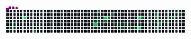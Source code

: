 <svg viewBox="-16 -32 880 192" width="880" height="192" xmlns="http://www.w3.org/2000/svg"><desc>Generated with https://github.com/Platane/snk</desc><style>:root{--cb:#1b1f230a;--cs:purple;--ce:#161b22;--c0:#161b22;--c1:#01311f;--c2:#034525;--c3:#0f6d31;--c4:#00c647}.c{shape-rendering:geometricPrecision;fill:var(--ce);stroke-width:1px;stroke:var(--cb);animation:none 37100ms linear infinite;width:12px;height:12px}@keyframes c0{2.15%{fill:var(--c1)}2.17%,100%{fill:var(--ce)}}.c.c0{fill:var(--c1);animation-name:c0}@keyframes c1{62.25%{fill:var(--c2)}62.27%,100%{fill:var(--ce)}}.c.c1{fill:var(--c2);animation-name:c1}@keyframes c2{3.76%{fill:var(--c1)}3.78%,100%{fill:var(--ce)}}.c.c2{fill:var(--c1);animation-name:c2}@keyframes c3{1.61%{fill:var(--c1)}1.63%,100%{fill:var(--ce)}}.c.c3{fill:var(--c1);animation-name:c3}@keyframes c4{1.88%{fill:var(--c1)}1.9%,100%{fill:var(--ce)}}.c.c4{fill:var(--c1);animation-name:c4}@keyframes c5{3.22%{fill:var(--c1)}3.24%,100%{fill:var(--ce)}}.c.c5{fill:var(--c1);animation-name:c5}@keyframes c6{97.56%{fill:var(--c4)}97.58%,100%{fill:var(--ce)}}.c.c6{fill:var(--c4);animation-name:c6}@keyframes c7{64.41%{fill:var(--c3)}64.43%,100%{fill:var(--ce)}}.c.c7{fill:var(--c3);animation-name:c7}@keyframes c8{8.08%{fill:var(--c1)}8.1%,100%{fill:var(--ce)}}.c.c8{fill:var(--c1);animation-name:c8}@keyframes c9{59.83%{fill:var(--c2)}59.85%,100%{fill:var(--ce)}}.c.c9{fill:var(--c2);animation-name:c9}@keyframes ca{8.62%{fill:var(--c1)}8.64%,100%{fill:var(--ce)}}.c.ca{fill:var(--c1);animation-name:ca}@keyframes cb{9.42%{fill:var(--c1)}9.44%,100%{fill:var(--ce)}}.c.cb{fill:var(--c1);animation-name:cb}@keyframes cc{37.73%{fill:var(--c2)}37.75%,100%{fill:var(--ce)}}.c.cc{fill:var(--c2);animation-name:cc}@keyframes cd{91.36%{fill:var(--c4)}91.38%,100%{fill:var(--ce)}}.c.cd{fill:var(--c4);animation-name:cd}@keyframes ce{73.31%{fill:var(--c3)}73.33%,100%{fill:var(--ce)}}.c.ce{fill:var(--c3);animation-name:ce}@keyframes cf{37.19%{fill:var(--c2)}37.21%,100%{fill:var(--ce)}}.c.cf{fill:var(--c2);animation-name:cf}@keyframes cg{36.92%{fill:var(--c2)}36.94%,100%{fill:var(--ce)}}.c.cg{fill:var(--c2);animation-name:cg}@keyframes ch{14.55%{fill:var(--c1)}14.57%,100%{fill:var(--ce)}}.c.ch{fill:var(--c1);animation-name:ch}@keyframes ci{90.02%{fill:var(--c4)}90.04%,100%{fill:var(--ce)}}.c.ci{fill:var(--c4);animation-name:ci}@keyframes cj{70.88%{fill:var(--c3)}70.9%,100%{fill:var(--ce)}}.c.cj{fill:var(--c3);animation-name:cj}@keyframes ck{15.35%{fill:var(--c1)}15.37%,100%{fill:var(--ce)}}.c.ck{fill:var(--c1);animation-name:ck}@keyframes cl{71.42%{fill:var(--c3)}71.44%,100%{fill:var(--ce)}}.c.cl{fill:var(--c3);animation-name:cl}@keyframes cm{71.96%{fill:var(--c3)}71.98%,100%{fill:var(--ce)}}.c.cm{fill:var(--c3);animation-name:cm}@keyframes cn{16.43%{fill:var(--c1)}16.45%,100%{fill:var(--ce)}}.c.cn{fill:var(--c1);animation-name:cn}@keyframes co{35.3%{fill:var(--c2)}35.32%,100%{fill:var(--ce)}}.c.co{fill:var(--c2);animation-name:co}@keyframes cp{35.03%{fill:var(--c2)}35.05%,100%{fill:var(--ce)}}.c.cp{fill:var(--c2);animation-name:cp}@keyframes cq{33.68%{fill:var(--c1)}33.7%,100%{fill:var(--ce)}}.c.cq{fill:var(--c1);animation-name:cq}@keyframes cr{34.49%{fill:var(--c2)}34.51%,100%{fill:var(--ce)}}.c.cr{fill:var(--c2);animation-name:cr}@keyframes cs{33.95%{fill:var(--c2)}33.97%,100%{fill:var(--ce)}}.c.cs{fill:var(--c2);animation-name:cs}@keyframes ct{19.13%{fill:var(--c1)}19.15%,100%{fill:var(--ce)}}.c.ct{fill:var(--c1);animation-name:ct}@keyframes cu{18.59%{fill:var(--c1)}18.61%,100%{fill:var(--ce)}}.c.cu{fill:var(--c1);animation-name:cu}@keyframes cv{41.5%{fill:var(--c2)}41.52%,100%{fill:var(--ce)}}.c.cv{fill:var(--c2);animation-name:cv}@keyframes cw{85.7%{fill:var(--c4)}85.72%,100%{fill:var(--ce)}}.c.cw{fill:var(--c4);animation-name:cw}@keyframes cx{86.51%{fill:var(--c4)}86.53%,100%{fill:var(--ce)}}.c.cx{fill:var(--c4);animation-name:cx}@keyframes cy{77.35%{fill:var(--c3)}77.37%,100%{fill:var(--ce)}}.c.cy{fill:var(--c3);animation-name:cy}@keyframes cz{22.36%{fill:var(--c1)}22.38%,100%{fill:var(--ce)}}.c.cz{fill:var(--c1);animation-name:cz}@keyframes c10{78.7%{fill:var(--c3)}78.72%,100%{fill:var(--ce)}}.c.c10{fill:var(--c3);animation-name:c10}@keyframes c11{78.43%{fill:var(--c3)}78.45%,100%{fill:var(--ce)}}.c.c11{fill:var(--c3);animation-name:c11}@keyframes c12{80.85%{fill:var(--c3)}80.87%,100%{fill:var(--ce)}}.c.c12{fill:var(--c3);animation-name:c12}@keyframes c13{44.46%{fill:var(--c2)}44.48%,100%{fill:var(--ce)}}.c.c13{fill:var(--c2);animation-name:c13}@keyframes c14{80.31%{fill:var(--c3)}80.33%,100%{fill:var(--ce)}}.c.c14{fill:var(--c3);animation-name:c14}@keyframes c15{79.77%{fill:var(--c3)}79.79%,100%{fill:var(--ce)}}.c.c15{fill:var(--c3);animation-name:c15}@keyframes c16{46.08%{fill:var(--c2)}46.1%,100%{fill:var(--ce)}}.c.c16{fill:var(--c2);animation-name:c16}@keyframes c17{45.54%{fill:var(--c2)}45.56%,100%{fill:var(--ce)}}.c.c17{fill:var(--c2);animation-name:c17}@keyframes c18{25.33%{fill:var(--c1)}25.35%,100%{fill:var(--ce)}}.c.c18{fill:var(--c1);animation-name:c18}@keyframes c19{46.35%{fill:var(--c2)}46.37%,100%{fill:var(--ce)}}.c.c19{fill:var(--c2);animation-name:c19}@keyframes c1a{83.01%{fill:var(--c3)}83.03%,100%{fill:var(--ce)}}.c.c1a{fill:var(--c3);animation-name:c1a}@keyframes c1b{27.48%{fill:var(--c1)}27.5%,100%{fill:var(--ce)}}.c.c1b{fill:var(--c1);animation-name:c1b}@keyframes c1c{47.16%{fill:var(--c2)}47.18%,100%{fill:var(--ce)}}.c.c1c{fill:var(--c2);animation-name:c1c}.u{transform-origin:0 0;transform:scale(0,1);animation:none linear 37100ms infinite}@keyframes u0{1.61%{transform:scale(0.000,1)}1.63%,1.88%{transform:scale(0.059,1)}1.9%,2.15%{transform:scale(0.118,1)}2.17%,3.22%{transform:scale(0.176,1)}3.24%,3.76%{transform:scale(0.235,1)}3.78%,8.08%{transform:scale(0.294,1)}8.1%,8.62%{transform:scale(0.353,1)}8.64%,9.42%{transform:scale(0.412,1)}9.44%,14.55%{transform:scale(0.471,1)}14.57%,15.35%{transform:scale(0.529,1)}15.37%,16.43%{transform:scale(0.588,1)}16.45%,18.59%{transform:scale(0.647,1)}18.61%,19.13%{transform:scale(0.706,1)}19.15%,22.36%{transform:scale(0.765,1)}22.38%,25.33%{transform:scale(0.824,1)}25.35%,27.48%{transform:scale(0.882,1)}27.5%,33.68%{transform:scale(0.941,1)}33.7%,100%{transform:scale(1.000,1)}}.u.u0{fill:var(--c1);animation-name:u0;transform-origin:0.0px 0}@keyframes u1{33.95%{transform:scale(0.000,1)}33.97%,34.49%{transform:scale(0.067,1)}34.51%,35.03%{transform:scale(0.133,1)}35.05%,35.3%{transform:scale(0.200,1)}35.32%,36.92%{transform:scale(0.267,1)}36.94%,37.19%{transform:scale(0.333,1)}37.21%,37.73%{transform:scale(0.400,1)}37.75%,41.5%{transform:scale(0.467,1)}41.52%,44.46%{transform:scale(0.533,1)}44.48%,45.54%{transform:scale(0.600,1)}45.56%,46.08%{transform:scale(0.667,1)}46.1%,46.35%{transform:scale(0.733,1)}46.37%,47.16%{transform:scale(0.800,1)}47.18%,59.83%{transform:scale(0.867,1)}59.85%,62.25%{transform:scale(0.933,1)}62.27%,100%{transform:scale(1.000,1)}}.u.u1{fill:var(--c2);animation-name:u1;transform-origin:294.2px 0}@keyframes u2{64.41%{transform:scale(0.000,1)}64.43%,70.88%{transform:scale(0.083,1)}70.9%,71.42%{transform:scale(0.167,1)}71.44%,71.96%{transform:scale(0.250,1)}71.98%,73.31%{transform:scale(0.333,1)}73.33%,77.35%{transform:scale(0.417,1)}77.37%,78.43%{transform:scale(0.500,1)}78.45%,78.7%{transform:scale(0.583,1)}78.72%,79.77%{transform:scale(0.667,1)}79.79%,80.31%{transform:scale(0.750,1)}80.33%,80.85%{transform:scale(0.833,1)}80.87%,83.01%{transform:scale(0.917,1)}83.03%,100%{transform:scale(1.000,1)}}.u.u2{fill:var(--c3);animation-name:u2;transform-origin:553.8px 0}@keyframes u3{85.7%{transform:scale(0.000,1)}85.72%,86.51%{transform:scale(0.200,1)}86.53%,90.02%{transform:scale(0.400,1)}90.04%,91.36%{transform:scale(0.600,1)}91.38%,97.56%{transform:scale(0.800,1)}97.58%,100%{transform:scale(1.000,1)}}.u.u3{fill:var(--c4);animation-name:u3;transform-origin:761.5px 0}.s{shape-rendering:geometricPrecision;fill:var(--cs);animation:none linear 37100ms infinite}@keyframes s0{0%,99.73%{transform:translate(0px,-16px)}0.27%{transform:translate(0px,0px)}0.81%{transform:translate(32px,0px)}1.89%{transform:translate(32px,64px)}2.16%,61.99%{transform:translate(16px,64px)}2.43%{transform:translate(16px,48px)}2.7%{transform:translate(32px,48px)}3.5%{transform:translate(32px,96px)}4.04%{transform:translate(0px,96px)}4.58%{transform:translate(0px,64px)}6.74%{transform:translate(128px,64px)}7.01%{transform:translate(128px,48px)}7.28%{transform:translate(144px,48px)}8.09%{transform:translate(144px,0px)}12.67%{transform:translate(416px,0px)}12.94%{transform:translate(416px,16px)}13.48%,53.91%{transform:translate(448px,16px)}14.29%,36.39%,38.54%{transform:translate(448px,64px)}14.56%{transform:translate(432px,64px)}14.82%{transform:translate(432px,80px)}15.9%{transform:translate(496px,80px)}16.44%{transform:translate(496px,48px)}18.06%{transform:translate(592px,48px)}18.6%,41.78%{transform:translate(592px,80px)}19.14%,34.23%{transform:translate(560px,80px)}19.41%{transform:translate(560px,96px)}21.56%,23.72%{transform:translate(688px,96px)}22.37%,31%{transform:translate(688px,48px)}22.64%,44.2%{transform:translate(704px,48px)}22.91%,43.94%,80.59%{transform:translate(704px,64px)}23.18%{transform:translate(688px,64px)}25.07%{transform:translate(768px,96px)}25.34%{transform:translate(768px,80px)}25.88%{transform:translate(800px,80px)}27.22%,47.71%{transform:translate(800px,0px)}27.49%,46.9%{transform:translate(816px,0px)}27.76%{transform:translate(816px,-16px)}28.84%{transform:translate(752px,-16px)}29.11%{transform:translate(752px,0px)}30.19%{transform:translate(688px,0px)}33.42%{transform:translate(544px,48px)}33.69%,34.77%{transform:translate(544px,64px)}33.96%{transform:translate(560px,64px)}34.5%{transform:translate(544px,80px)}36.66%,38.27%{transform:translate(448px,48px)}36.93%{transform:translate(432px,48px)}37.2%{transform:translate(432px,32px)}37.47%,90.84%{transform:translate(416px,32px)}37.74%{transform:translate(416px,48px)}41.24%{transform:translate(608px,64px)}41.51%,86.79%{transform:translate(608px,80px)}42.05%{transform:translate(592px,64px)}44.47%,80.05%{transform:translate(720px,48px)}44.74%{transform:translate(720px,32px)}45.55%{transform:translate(768px,32px)}46.09%{transform:translate(768px,0px)}47.17%{transform:translate(816px,16px)}47.44%{transform:translate(800px,16px)}53.64%{transform:translate(448px,0px)}59.03%{transform:translate(144px,16px)}59.84%{transform:translate(144px,64px)}62.26%{transform:translate(16px,80px)}64.15%{transform:translate(128px,80px)}64.42%{transform:translate(128px,96px)}70.08%{transform:translate(464px,96px)}70.89%{transform:translate(464px,48px)}71.16%{transform:translate(480px,48px)}71.43%{transform:translate(480px,32px)}71.7%{transform:translate(496px,32px)}72.24%{transform:translate(496px,0px)}73.32%{transform:translate(432px,0px)}73.58%{transform:translate(432px,16px)}77.09%{transform:translate(640px,16px)}77.36%{transform:translate(640px,32px)}78.44%{transform:translate(704px,32px)}78.71%{transform:translate(704px,16px)}79.25%{transform:translate(736px,16px)}79.78%{transform:translate(736px,48px)}80.32%{transform:translate(720px,64px)}80.86%{transform:translate(704px,80px)}82.21%{transform:translate(784px,80px)}83.02%{transform:translate(784px,32px)}85.71%{transform:translate(624px,32px)}86.52%{transform:translate(624px,80px)}87.6%{transform:translate(608px,32px)}91.37%{transform:translate(416px,64px)}91.64%{transform:translate(400px,64px)}92.18%{transform:translate(400px,32px)}97.57%{transform:translate(80px,32px)}98.11%{transform:translate(80px,0px)}98.38%{transform:translate(64px,0px)}98.65%{transform:translate(64px,-16px)}}.s.s0{transform:translate(0px,-16px);animation-name:s0}@keyframes s1{0%,99.73%{transform:translate(16px,-16px)}0.27%{transform:translate(0px,-16px)}0.54%{transform:translate(0px,0px)}1.08%{transform:translate(32px,0px)}2.16%{transform:translate(32px,64px)}2.43%,62.26%{transform:translate(16px,64px)}2.7%{transform:translate(16px,48px)}2.96%{transform:translate(32px,48px)}3.77%{transform:translate(32px,96px)}4.31%{transform:translate(0px,96px)}4.85%{transform:translate(0px,64px)}7.01%{transform:translate(128px,64px)}7.28%{transform:translate(128px,48px)}7.55%{transform:translate(144px,48px)}8.36%{transform:translate(144px,0px)}12.94%{transform:translate(416px,0px)}13.21%{transform:translate(416px,16px)}13.75%,54.18%{transform:translate(448px,16px)}14.56%,36.66%,38.81%{transform:translate(448px,64px)}14.82%{transform:translate(432px,64px)}15.09%{transform:translate(432px,80px)}16.17%{transform:translate(496px,80px)}16.71%{transform:translate(496px,48px)}18.33%{transform:translate(592px,48px)}18.87%,42.05%{transform:translate(592px,80px)}19.41%,34.5%{transform:translate(560px,80px)}19.68%{transform:translate(560px,96px)}21.83%,23.99%{transform:translate(688px,96px)}22.64%,31.27%{transform:translate(688px,48px)}22.91%,44.47%{transform:translate(704px,48px)}23.18%,44.2%,80.86%{transform:translate(704px,64px)}23.45%{transform:translate(688px,64px)}25.34%{transform:translate(768px,96px)}25.61%{transform:translate(768px,80px)}26.15%{transform:translate(800px,80px)}27.49%,47.98%{transform:translate(800px,0px)}27.76%,47.17%{transform:translate(816px,0px)}28.03%{transform:translate(816px,-16px)}29.11%{transform:translate(752px,-16px)}29.38%{transform:translate(752px,0px)}30.46%{transform:translate(688px,0px)}33.69%{transform:translate(544px,48px)}33.96%,35.04%{transform:translate(544px,64px)}34.23%{transform:translate(560px,64px)}34.77%{transform:translate(544px,80px)}36.93%,38.54%{transform:translate(448px,48px)}37.2%{transform:translate(432px,48px)}37.47%{transform:translate(432px,32px)}37.74%,91.11%{transform:translate(416px,32px)}38.01%{transform:translate(416px,48px)}41.51%{transform:translate(608px,64px)}41.78%,87.06%{transform:translate(608px,80px)}42.32%{transform:translate(592px,64px)}44.74%,80.32%{transform:translate(720px,48px)}45.01%{transform:translate(720px,32px)}45.82%{transform:translate(768px,32px)}46.36%{transform:translate(768px,0px)}47.44%{transform:translate(816px,16px)}47.71%{transform:translate(800px,16px)}53.91%{transform:translate(448px,0px)}59.3%{transform:translate(144px,16px)}60.11%{transform:translate(144px,64px)}62.53%{transform:translate(16px,80px)}64.42%{transform:translate(128px,80px)}64.69%{transform:translate(128px,96px)}70.35%{transform:translate(464px,96px)}71.16%{transform:translate(464px,48px)}71.43%{transform:translate(480px,48px)}71.7%{transform:translate(480px,32px)}71.97%{transform:translate(496px,32px)}72.51%{transform:translate(496px,0px)}73.58%{transform:translate(432px,0px)}73.85%{transform:translate(432px,16px)}77.36%{transform:translate(640px,16px)}77.63%{transform:translate(640px,32px)}78.71%{transform:translate(704px,32px)}78.98%{transform:translate(704px,16px)}79.51%{transform:translate(736px,16px)}80.05%{transform:translate(736px,48px)}80.59%{transform:translate(720px,64px)}81.13%{transform:translate(704px,80px)}82.48%{transform:translate(784px,80px)}83.29%{transform:translate(784px,32px)}85.98%{transform:translate(624px,32px)}86.79%{transform:translate(624px,80px)}87.87%{transform:translate(608px,32px)}91.64%{transform:translate(416px,64px)}91.91%{transform:translate(400px,64px)}92.45%{transform:translate(400px,32px)}97.84%{transform:translate(80px,32px)}98.38%{transform:translate(80px,0px)}98.65%{transform:translate(64px,0px)}98.92%{transform:translate(64px,-16px)}}.s.s1{transform:translate(16px,-16px);animation-name:s1}@keyframes s2{0%,99.73%{transform:translate(32px,-16px)}0.54%{transform:translate(0px,-16px)}0.81%{transform:translate(0px,0px)}1.35%{transform:translate(32px,0px)}2.43%{transform:translate(32px,64px)}2.7%,62.53%{transform:translate(16px,64px)}2.96%{transform:translate(16px,48px)}3.23%{transform:translate(32px,48px)}4.04%{transform:translate(32px,96px)}4.58%{transform:translate(0px,96px)}5.12%{transform:translate(0px,64px)}7.28%{transform:translate(128px,64px)}7.55%{transform:translate(128px,48px)}7.82%{transform:translate(144px,48px)}8.63%{transform:translate(144px,0px)}13.21%{transform:translate(416px,0px)}13.48%{transform:translate(416px,16px)}14.02%,54.45%{transform:translate(448px,16px)}14.82%,36.93%,39.08%{transform:translate(448px,64px)}15.09%{transform:translate(432px,64px)}15.36%{transform:translate(432px,80px)}16.44%{transform:translate(496px,80px)}16.98%{transform:translate(496px,48px)}18.6%{transform:translate(592px,48px)}19.14%,42.32%{transform:translate(592px,80px)}19.68%,34.77%{transform:translate(560px,80px)}19.95%{transform:translate(560px,96px)}22.1%,24.26%{transform:translate(688px,96px)}22.91%,31.54%{transform:translate(688px,48px)}23.18%,44.74%{transform:translate(704px,48px)}23.45%,44.47%,81.13%{transform:translate(704px,64px)}23.72%{transform:translate(688px,64px)}25.61%{transform:translate(768px,96px)}25.88%{transform:translate(768px,80px)}26.42%{transform:translate(800px,80px)}27.76%,48.25%{transform:translate(800px,0px)}28.03%,47.44%{transform:translate(816px,0px)}28.3%{transform:translate(816px,-16px)}29.38%{transform:translate(752px,-16px)}29.65%{transform:translate(752px,0px)}30.73%{transform:translate(688px,0px)}33.96%{transform:translate(544px,48px)}34.23%,35.31%{transform:translate(544px,64px)}34.5%{transform:translate(560px,64px)}35.04%{transform:translate(544px,80px)}37.2%,38.81%{transform:translate(448px,48px)}37.47%{transform:translate(432px,48px)}37.74%{transform:translate(432px,32px)}38.01%,91.37%{transform:translate(416px,32px)}38.27%{transform:translate(416px,48px)}41.78%{transform:translate(608px,64px)}42.05%,87.33%{transform:translate(608px,80px)}42.59%{transform:translate(592px,64px)}45.01%,80.59%{transform:translate(720px,48px)}45.28%{transform:translate(720px,32px)}46.09%{transform:translate(768px,32px)}46.63%{transform:translate(768px,0px)}47.71%{transform:translate(816px,16px)}47.98%{transform:translate(800px,16px)}54.18%{transform:translate(448px,0px)}59.57%{transform:translate(144px,16px)}60.38%{transform:translate(144px,64px)}62.8%{transform:translate(16px,80px)}64.69%{transform:translate(128px,80px)}64.96%{transform:translate(128px,96px)}70.62%{transform:translate(464px,96px)}71.43%{transform:translate(464px,48px)}71.7%{transform:translate(480px,48px)}71.97%{transform:translate(480px,32px)}72.24%{transform:translate(496px,32px)}72.78%{transform:translate(496px,0px)}73.85%{transform:translate(432px,0px)}74.12%{transform:translate(432px,16px)}77.63%{transform:translate(640px,16px)}77.9%{transform:translate(640px,32px)}78.98%{transform:translate(704px,32px)}79.25%{transform:translate(704px,16px)}79.78%{transform:translate(736px,16px)}80.32%{transform:translate(736px,48px)}80.86%{transform:translate(720px,64px)}81.4%{transform:translate(704px,80px)}82.75%{transform:translate(784px,80px)}83.56%{transform:translate(784px,32px)}86.25%{transform:translate(624px,32px)}87.06%{transform:translate(624px,80px)}88.14%{transform:translate(608px,32px)}91.91%{transform:translate(416px,64px)}92.18%{transform:translate(400px,64px)}92.72%{transform:translate(400px,32px)}98.11%{transform:translate(80px,32px)}98.65%{transform:translate(80px,0px)}98.92%{transform:translate(64px,0px)}99.19%{transform:translate(64px,-16px)}}.s.s2{transform:translate(32px,-16px);animation-name:s2}@keyframes s3{0%,99.73%{transform:translate(48px,-16px)}0.81%{transform:translate(0px,-16px)}1.08%{transform:translate(0px,0px)}1.62%{transform:translate(32px,0px)}2.7%{transform:translate(32px,64px)}2.96%,62.8%{transform:translate(16px,64px)}3.23%{transform:translate(16px,48px)}3.5%{transform:translate(32px,48px)}4.31%{transform:translate(32px,96px)}4.85%{transform:translate(0px,96px)}5.39%{transform:translate(0px,64px)}7.55%{transform:translate(128px,64px)}7.82%{transform:translate(128px,48px)}8.09%{transform:translate(144px,48px)}8.89%{transform:translate(144px,0px)}13.48%{transform:translate(416px,0px)}13.75%{transform:translate(416px,16px)}14.29%,54.72%{transform:translate(448px,16px)}15.09%,37.2%,39.35%{transform:translate(448px,64px)}15.36%{transform:translate(432px,64px)}15.63%{transform:translate(432px,80px)}16.71%{transform:translate(496px,80px)}17.25%{transform:translate(496px,48px)}18.87%{transform:translate(592px,48px)}19.41%,42.59%{transform:translate(592px,80px)}19.95%,35.04%{transform:translate(560px,80px)}20.22%{transform:translate(560px,96px)}22.37%,24.53%{transform:translate(688px,96px)}23.18%,31.81%{transform:translate(688px,48px)}23.45%,45.01%{transform:translate(704px,48px)}23.72%,44.74%,81.4%{transform:translate(704px,64px)}23.99%{transform:translate(688px,64px)}25.88%{transform:translate(768px,96px)}26.15%{transform:translate(768px,80px)}26.68%{transform:translate(800px,80px)}28.03%,48.52%{transform:translate(800px,0px)}28.3%,47.71%{transform:translate(816px,0px)}28.57%{transform:translate(816px,-16px)}29.65%{transform:translate(752px,-16px)}29.92%{transform:translate(752px,0px)}31%{transform:translate(688px,0px)}34.23%{transform:translate(544px,48px)}34.5%,35.58%{transform:translate(544px,64px)}34.77%{transform:translate(560px,64px)}35.31%{transform:translate(544px,80px)}37.47%,39.08%{transform:translate(448px,48px)}37.74%{transform:translate(432px,48px)}38.01%{transform:translate(432px,32px)}38.27%,91.64%{transform:translate(416px,32px)}38.54%{transform:translate(416px,48px)}42.05%{transform:translate(608px,64px)}42.32%,87.6%{transform:translate(608px,80px)}42.86%{transform:translate(592px,64px)}45.28%,80.86%{transform:translate(720px,48px)}45.55%{transform:translate(720px,32px)}46.36%{transform:translate(768px,32px)}46.9%{transform:translate(768px,0px)}47.98%{transform:translate(816px,16px)}48.25%{transform:translate(800px,16px)}54.45%{transform:translate(448px,0px)}59.84%{transform:translate(144px,16px)}60.65%{transform:translate(144px,64px)}63.07%{transform:translate(16px,80px)}64.96%{transform:translate(128px,80px)}65.23%{transform:translate(128px,96px)}70.89%{transform:translate(464px,96px)}71.7%{transform:translate(464px,48px)}71.97%{transform:translate(480px,48px)}72.24%{transform:translate(480px,32px)}72.51%{transform:translate(496px,32px)}73.05%{transform:translate(496px,0px)}74.12%{transform:translate(432px,0px)}74.39%{transform:translate(432px,16px)}77.9%{transform:translate(640px,16px)}78.17%{transform:translate(640px,32px)}79.25%{transform:translate(704px,32px)}79.51%{transform:translate(704px,16px)}80.05%{transform:translate(736px,16px)}80.59%{transform:translate(736px,48px)}81.13%{transform:translate(720px,64px)}81.67%{transform:translate(704px,80px)}83.02%{transform:translate(784px,80px)}83.83%{transform:translate(784px,32px)}86.52%{transform:translate(624px,32px)}87.33%{transform:translate(624px,80px)}88.41%{transform:translate(608px,32px)}92.18%{transform:translate(416px,64px)}92.45%{transform:translate(400px,64px)}92.99%{transform:translate(400px,32px)}98.38%{transform:translate(80px,32px)}98.92%{transform:translate(80px,0px)}99.19%{transform:translate(64px,0px)}99.46%{transform:translate(64px,-16px)}}.s.s3{transform:translate(48px,-16px);animation-name:s3}</style><rect class="c" x="2" y="2" rx="2" ry="2"/><rect class="c" x="2" y="18" rx="2" ry="2"/><rect class="c" x="2" y="34" rx="2" ry="2"/><rect class="c" x="2" y="50" rx="2" ry="2"/><rect class="c" x="2" y="66" rx="2" ry="2"/><rect class="c" x="2" y="82" rx="2" ry="2"/><rect class="c" x="2" y="98" rx="2" ry="2"/><rect class="c" x="18" y="2" rx="2" ry="2"/><rect class="c" x="18" y="18" rx="2" ry="2"/><rect class="c" x="18" y="34" rx="2" ry="2"/><rect class="c" x="18" y="50" rx="2" ry="2"/><rect class="c c0" x="18" y="66" rx="2" ry="2"/><rect class="c c1" x="18" y="82" rx="2" ry="2"/><rect class="c c2" x="18" y="98" rx="2" ry="2"/><rect class="c" x="34" y="2" rx="2" ry="2"/><rect class="c" x="34" y="18" rx="2" ry="2"/><rect class="c" x="34" y="34" rx="2" ry="2"/><rect class="c c3" x="34" y="50" rx="2" ry="2"/><rect class="c c4" x="34" y="66" rx="2" ry="2"/><rect class="c c5" x="34" y="82" rx="2" ry="2"/><rect class="c" x="34" y="98" rx="2" ry="2"/><rect class="c" x="50" y="2" rx="2" ry="2"/><rect class="c" x="50" y="18" rx="2" ry="2"/><rect class="c" x="50" y="34" rx="2" ry="2"/><rect class="c" x="50" y="50" rx="2" ry="2"/><rect class="c" x="50" y="66" rx="2" ry="2"/><rect class="c" x="50" y="82" rx="2" ry="2"/><rect class="c" x="50" y="98" rx="2" ry="2"/><rect class="c" x="66" y="2" rx="2" ry="2"/><rect class="c" x="66" y="18" rx="2" ry="2"/><rect class="c" x="66" y="34" rx="2" ry="2"/><rect class="c" x="66" y="50" rx="2" ry="2"/><rect class="c" x="66" y="66" rx="2" ry="2"/><rect class="c" x="66" y="82" rx="2" ry="2"/><rect class="c" x="66" y="98" rx="2" ry="2"/><rect class="c" x="82" y="2" rx="2" ry="2"/><rect class="c" x="82" y="18" rx="2" ry="2"/><rect class="c c6" x="82" y="34" rx="2" ry="2"/><rect class="c" x="82" y="50" rx="2" ry="2"/><rect class="c" x="82" y="66" rx="2" ry="2"/><rect class="c" x="82" y="82" rx="2" ry="2"/><rect class="c" x="82" y="98" rx="2" ry="2"/><rect class="c" x="98" y="2" rx="2" ry="2"/><rect class="c" x="98" y="18" rx="2" ry="2"/><rect class="c" x="98" y="34" rx="2" ry="2"/><rect class="c" x="98" y="50" rx="2" ry="2"/><rect class="c" x="98" y="66" rx="2" ry="2"/><rect class="c" x="98" y="82" rx="2" ry="2"/><rect class="c" x="98" y="98" rx="2" ry="2"/><rect class="c" x="114" y="2" rx="2" ry="2"/><rect class="c" x="114" y="18" rx="2" ry="2"/><rect class="c" x="114" y="34" rx="2" ry="2"/><rect class="c" x="114" y="50" rx="2" ry="2"/><rect class="c" x="114" y="66" rx="2" ry="2"/><rect class="c" x="114" y="82" rx="2" ry="2"/><rect class="c" x="114" y="98" rx="2" ry="2"/><rect class="c" x="130" y="2" rx="2" ry="2"/><rect class="c" x="130" y="18" rx="2" ry="2"/><rect class="c" x="130" y="34" rx="2" ry="2"/><rect class="c" x="130" y="50" rx="2" ry="2"/><rect class="c" x="130" y="66" rx="2" ry="2"/><rect class="c" x="130" y="82" rx="2" ry="2"/><rect class="c c7" x="130" y="98" rx="2" ry="2"/><rect class="c c8" x="146" y="2" rx="2" ry="2"/><rect class="c" x="146" y="18" rx="2" ry="2"/><rect class="c" x="146" y="34" rx="2" ry="2"/><rect class="c" x="146" y="50" rx="2" ry="2"/><rect class="c c9" x="146" y="66" rx="2" ry="2"/><rect class="c" x="146" y="82" rx="2" ry="2"/><rect class="c" x="146" y="98" rx="2" ry="2"/><rect class="c" x="162" y="2" rx="2" ry="2"/><rect class="c" x="162" y="18" rx="2" ry="2"/><rect class="c" x="162" y="34" rx="2" ry="2"/><rect class="c" x="162" y="50" rx="2" ry="2"/><rect class="c" x="162" y="66" rx="2" ry="2"/><rect class="c" x="162" y="82" rx="2" ry="2"/><rect class="c" x="162" y="98" rx="2" ry="2"/><rect class="c ca" x="178" y="2" rx="2" ry="2"/><rect class="c" x="178" y="18" rx="2" ry="2"/><rect class="c" x="178" y="34" rx="2" ry="2"/><rect class="c" x="178" y="50" rx="2" ry="2"/><rect class="c" x="178" y="66" rx="2" ry="2"/><rect class="c" x="178" y="82" rx="2" ry="2"/><rect class="c" x="178" y="98" rx="2" ry="2"/><rect class="c" x="194" y="2" rx="2" ry="2"/><rect class="c" x="194" y="18" rx="2" ry="2"/><rect class="c" x="194" y="34" rx="2" ry="2"/><rect class="c" x="194" y="50" rx="2" ry="2"/><rect class="c" x="194" y="66" rx="2" ry="2"/><rect class="c" x="194" y="82" rx="2" ry="2"/><rect class="c" x="194" y="98" rx="2" ry="2"/><rect class="c" x="210" y="2" rx="2" ry="2"/><rect class="c" x="210" y="18" rx="2" ry="2"/><rect class="c" x="210" y="34" rx="2" ry="2"/><rect class="c" x="210" y="50" rx="2" ry="2"/><rect class="c" x="210" y="66" rx="2" ry="2"/><rect class="c" x="210" y="82" rx="2" ry="2"/><rect class="c" x="210" y="98" rx="2" ry="2"/><rect class="c cb" x="226" y="2" rx="2" ry="2"/><rect class="c" x="226" y="18" rx="2" ry="2"/><rect class="c" x="226" y="34" rx="2" ry="2"/><rect class="c" x="226" y="50" rx="2" ry="2"/><rect class="c" x="226" y="66" rx="2" ry="2"/><rect class="c" x="226" y="82" rx="2" ry="2"/><rect class="c" x="226" y="98" rx="2" ry="2"/><rect class="c" x="242" y="2" rx="2" ry="2"/><rect class="c" x="242" y="18" rx="2" ry="2"/><rect class="c" x="242" y="34" rx="2" ry="2"/><rect class="c" x="242" y="50" rx="2" ry="2"/><rect class="c" x="242" y="66" rx="2" ry="2"/><rect class="c" x="242" y="82" rx="2" ry="2"/><rect class="c" x="242" y="98" rx="2" ry="2"/><rect class="c" x="258" y="2" rx="2" ry="2"/><rect class="c" x="258" y="18" rx="2" ry="2"/><rect class="c" x="258" y="34" rx="2" ry="2"/><rect class="c" x="258" y="50" rx="2" ry="2"/><rect class="c" x="258" y="66" rx="2" ry="2"/><rect class="c" x="258" y="82" rx="2" ry="2"/><rect class="c" x="258" y="98" rx="2" ry="2"/><rect class="c" x="274" y="2" rx="2" ry="2"/><rect class="c" x="274" y="18" rx="2" ry="2"/><rect class="c" x="274" y="34" rx="2" ry="2"/><rect class="c" x="274" y="50" rx="2" ry="2"/><rect class="c" x="274" y="66" rx="2" ry="2"/><rect class="c" x="274" y="82" rx="2" ry="2"/><rect class="c" x="274" y="98" rx="2" ry="2"/><rect class="c" x="290" y="2" rx="2" ry="2"/><rect class="c" x="290" y="18" rx="2" ry="2"/><rect class="c" x="290" y="34" rx="2" ry="2"/><rect class="c" x="290" y="50" rx="2" ry="2"/><rect class="c" x="290" y="66" rx="2" ry="2"/><rect class="c" x="290" y="82" rx="2" ry="2"/><rect class="c" x="290" y="98" rx="2" ry="2"/><rect class="c" x="306" y="2" rx="2" ry="2"/><rect class="c" x="306" y="18" rx="2" ry="2"/><rect class="c" x="306" y="34" rx="2" ry="2"/><rect class="c" x="306" y="50" rx="2" ry="2"/><rect class="c" x="306" y="66" rx="2" ry="2"/><rect class="c" x="306" y="82" rx="2" ry="2"/><rect class="c" x="306" y="98" rx="2" ry="2"/><rect class="c" x="322" y="2" rx="2" ry="2"/><rect class="c" x="322" y="18" rx="2" ry="2"/><rect class="c" x="322" y="34" rx="2" ry="2"/><rect class="c" x="322" y="50" rx="2" ry="2"/><rect class="c" x="322" y="66" rx="2" ry="2"/><rect class="c" x="322" y="82" rx="2" ry="2"/><rect class="c" x="322" y="98" rx="2" ry="2"/><rect class="c" x="338" y="2" rx="2" ry="2"/><rect class="c" x="338" y="18" rx="2" ry="2"/><rect class="c" x="338" y="34" rx="2" ry="2"/><rect class="c" x="338" y="50" rx="2" ry="2"/><rect class="c" x="338" y="66" rx="2" ry="2"/><rect class="c" x="338" y="82" rx="2" ry="2"/><rect class="c" x="338" y="98" rx="2" ry="2"/><rect class="c" x="354" y="2" rx="2" ry="2"/><rect class="c" x="354" y="18" rx="2" ry="2"/><rect class="c" x="354" y="34" rx="2" ry="2"/><rect class="c" x="354" y="50" rx="2" ry="2"/><rect class="c" x="354" y="66" rx="2" ry="2"/><rect class="c" x="354" y="82" rx="2" ry="2"/><rect class="c" x="354" y="98" rx="2" ry="2"/><rect class="c" x="370" y="2" rx="2" ry="2"/><rect class="c" x="370" y="18" rx="2" ry="2"/><rect class="c" x="370" y="34" rx="2" ry="2"/><rect class="c" x="370" y="50" rx="2" ry="2"/><rect class="c" x="370" y="66" rx="2" ry="2"/><rect class="c" x="370" y="82" rx="2" ry="2"/><rect class="c" x="370" y="98" rx="2" ry="2"/><rect class="c" x="386" y="2" rx="2" ry="2"/><rect class="c" x="386" y="18" rx="2" ry="2"/><rect class="c" x="386" y="34" rx="2" ry="2"/><rect class="c" x="386" y="50" rx="2" ry="2"/><rect class="c" x="386" y="66" rx="2" ry="2"/><rect class="c" x="386" y="82" rx="2" ry="2"/><rect class="c" x="386" y="98" rx="2" ry="2"/><rect class="c" x="402" y="2" rx="2" ry="2"/><rect class="c" x="402" y="18" rx="2" ry="2"/><rect class="c" x="402" y="34" rx="2" ry="2"/><rect class="c" x="402" y="50" rx="2" ry="2"/><rect class="c" x="402" y="66" rx="2" ry="2"/><rect class="c" x="402" y="82" rx="2" ry="2"/><rect class="c" x="402" y="98" rx="2" ry="2"/><rect class="c" x="418" y="2" rx="2" ry="2"/><rect class="c" x="418" y="18" rx="2" ry="2"/><rect class="c" x="418" y="34" rx="2" ry="2"/><rect class="c cc" x="418" y="50" rx="2" ry="2"/><rect class="c cd" x="418" y="66" rx="2" ry="2"/><rect class="c" x="418" y="82" rx="2" ry="2"/><rect class="c" x="418" y="98" rx="2" ry="2"/><rect class="c ce" x="434" y="2" rx="2" ry="2"/><rect class="c" x="434" y="18" rx="2" ry="2"/><rect class="c cf" x="434" y="34" rx="2" ry="2"/><rect class="c cg" x="434" y="50" rx="2" ry="2"/><rect class="c ch" x="434" y="66" rx="2" ry="2"/><rect class="c" x="434" y="82" rx="2" ry="2"/><rect class="c" x="434" y="98" rx="2" ry="2"/><rect class="c" x="450" y="2" rx="2" ry="2"/><rect class="c" x="450" y="18" rx="2" ry="2"/><rect class="c" x="450" y="34" rx="2" ry="2"/><rect class="c" x="450" y="50" rx="2" ry="2"/><rect class="c" x="450" y="66" rx="2" ry="2"/><rect class="c" x="450" y="82" rx="2" ry="2"/><rect class="c" x="450" y="98" rx="2" ry="2"/><rect class="c" x="466" y="2" rx="2" ry="2"/><rect class="c" x="466" y="18" rx="2" ry="2"/><rect class="c ci" x="466" y="34" rx="2" ry="2"/><rect class="c cj" x="466" y="50" rx="2" ry="2"/><rect class="c" x="466" y="66" rx="2" ry="2"/><rect class="c ck" x="466" y="82" rx="2" ry="2"/><rect class="c" x="466" y="98" rx="2" ry="2"/><rect class="c" x="482" y="2" rx="2" ry="2"/><rect class="c" x="482" y="18" rx="2" ry="2"/><rect class="c cl" x="482" y="34" rx="2" ry="2"/><rect class="c" x="482" y="50" rx="2" ry="2"/><rect class="c" x="482" y="66" rx="2" ry="2"/><rect class="c" x="482" y="82" rx="2" ry="2"/><rect class="c" x="482" y="98" rx="2" ry="2"/><rect class="c" x="498" y="2" rx="2" ry="2"/><rect class="c cm" x="498" y="18" rx="2" ry="2"/><rect class="c" x="498" y="34" rx="2" ry="2"/><rect class="c cn" x="498" y="50" rx="2" ry="2"/><rect class="c" x="498" y="66" rx="2" ry="2"/><rect class="c" x="498" y="82" rx="2" ry="2"/><rect class="c" x="498" y="98" rx="2" ry="2"/><rect class="c" x="514" y="2" rx="2" ry="2"/><rect class="c" x="514" y="18" rx="2" ry="2"/><rect class="c" x="514" y="34" rx="2" ry="2"/><rect class="c" x="514" y="50" rx="2" ry="2"/><rect class="c co" x="514" y="66" rx="2" ry="2"/><rect class="c" x="514" y="82" rx="2" ry="2"/><rect class="c" x="514" y="98" rx="2" ry="2"/><rect class="c" x="530" y="2" rx="2" ry="2"/><rect class="c" x="530" y="18" rx="2" ry="2"/><rect class="c" x="530" y="34" rx="2" ry="2"/><rect class="c" x="530" y="50" rx="2" ry="2"/><rect class="c cp" x="530" y="66" rx="2" ry="2"/><rect class="c" x="530" y="82" rx="2" ry="2"/><rect class="c" x="530" y="98" rx="2" ry="2"/><rect class="c" x="546" y="2" rx="2" ry="2"/><rect class="c" x="546" y="18" rx="2" ry="2"/><rect class="c" x="546" y="34" rx="2" ry="2"/><rect class="c" x="546" y="50" rx="2" ry="2"/><rect class="c cq" x="546" y="66" rx="2" ry="2"/><rect class="c cr" x="546" y="82" rx="2" ry="2"/><rect class="c" x="546" y="98" rx="2" ry="2"/><rect class="c" x="562" y="2" rx="2" ry="2"/><rect class="c" x="562" y="18" rx="2" ry="2"/><rect class="c" x="562" y="34" rx="2" ry="2"/><rect class="c" x="562" y="50" rx="2" ry="2"/><rect class="c cs" x="562" y="66" rx="2" ry="2"/><rect class="c ct" x="562" y="82" rx="2" ry="2"/><rect class="c" x="562" y="98" rx="2" ry="2"/><rect class="c" x="578" y="2" rx="2" ry="2"/><rect class="c" x="578" y="18" rx="2" ry="2"/><rect class="c" x="578" y="34" rx="2" ry="2"/><rect class="c" x="578" y="50" rx="2" ry="2"/><rect class="c" x="578" y="66" rx="2" ry="2"/><rect class="c" x="578" y="82" rx="2" ry="2"/><rect class="c" x="578" y="98" rx="2" ry="2"/><rect class="c" x="594" y="2" rx="2" ry="2"/><rect class="c" x="594" y="18" rx="2" ry="2"/><rect class="c" x="594" y="34" rx="2" ry="2"/><rect class="c" x="594" y="50" rx="2" ry="2"/><rect class="c" x="594" y="66" rx="2" ry="2"/><rect class="c cu" x="594" y="82" rx="2" ry="2"/><rect class="c" x="594" y="98" rx="2" ry="2"/><rect class="c" x="610" y="2" rx="2" ry="2"/><rect class="c" x="610" y="18" rx="2" ry="2"/><rect class="c" x="610" y="34" rx="2" ry="2"/><rect class="c" x="610" y="50" rx="2" ry="2"/><rect class="c" x="610" y="66" rx="2" ry="2"/><rect class="c cv" x="610" y="82" rx="2" ry="2"/><rect class="c" x="610" y="98" rx="2" ry="2"/><rect class="c" x="626" y="2" rx="2" ry="2"/><rect class="c" x="626" y="18" rx="2" ry="2"/><rect class="c cw" x="626" y="34" rx="2" ry="2"/><rect class="c" x="626" y="50" rx="2" ry="2"/><rect class="c" x="626" y="66" rx="2" ry="2"/><rect class="c cx" x="626" y="82" rx="2" ry="2"/><rect class="c" x="626" y="98" rx="2" ry="2"/><rect class="c" x="642" y="2" rx="2" ry="2"/><rect class="c" x="642" y="18" rx="2" ry="2"/><rect class="c cy" x="642" y="34" rx="2" ry="2"/><rect class="c" x="642" y="50" rx="2" ry="2"/><rect class="c" x="642" y="66" rx="2" ry="2"/><rect class="c" x="642" y="82" rx="2" ry="2"/><rect class="c" x="642" y="98" rx="2" ry="2"/><rect class="c" x="658" y="2" rx="2" ry="2"/><rect class="c" x="658" y="18" rx="2" ry="2"/><rect class="c" x="658" y="34" rx="2" ry="2"/><rect class="c" x="658" y="50" rx="2" ry="2"/><rect class="c" x="658" y="66" rx="2" ry="2"/><rect class="c" x="658" y="82" rx="2" ry="2"/><rect class="c" x="658" y="98" rx="2" ry="2"/><rect class="c" x="674" y="2" rx="2" ry="2"/><rect class="c" x="674" y="18" rx="2" ry="2"/><rect class="c" x="674" y="34" rx="2" ry="2"/><rect class="c" x="674" y="50" rx="2" ry="2"/><rect class="c" x="674" y="66" rx="2" ry="2"/><rect class="c" x="674" y="82" rx="2" ry="2"/><rect class="c" x="674" y="98" rx="2" ry="2"/><rect class="c" x="690" y="2" rx="2" ry="2"/><rect class="c" x="690" y="18" rx="2" ry="2"/><rect class="c" x="690" y="34" rx="2" ry="2"/><rect class="c cz" x="690" y="50" rx="2" ry="2"/><rect class="c" x="690" y="66" rx="2" ry="2"/><rect class="c" x="690" y="82" rx="2" ry="2"/><rect class="c" x="690" y="98" rx="2" ry="2"/><rect class="c" x="706" y="2" rx="2" ry="2"/><rect class="c c10" x="706" y="18" rx="2" ry="2"/><rect class="c c11" x="706" y="34" rx="2" ry="2"/><rect class="c" x="706" y="50" rx="2" ry="2"/><rect class="c" x="706" y="66" rx="2" ry="2"/><rect class="c c12" x="706" y="82" rx="2" ry="2"/><rect class="c" x="706" y="98" rx="2" ry="2"/><rect class="c" x="722" y="2" rx="2" ry="2"/><rect class="c" x="722" y="18" rx="2" ry="2"/><rect class="c" x="722" y="34" rx="2" ry="2"/><rect class="c c13" x="722" y="50" rx="2" ry="2"/><rect class="c c14" x="722" y="66" rx="2" ry="2"/><rect class="c" x="722" y="82" rx="2" ry="2"/><rect class="c" x="722" y="98" rx="2" ry="2"/><rect class="c" x="738" y="2" rx="2" ry="2"/><rect class="c" x="738" y="18" rx="2" ry="2"/><rect class="c" x="738" y="34" rx="2" ry="2"/><rect class="c c15" x="738" y="50" rx="2" ry="2"/><rect class="c" x="738" y="66" rx="2" ry="2"/><rect class="c" x="738" y="82" rx="2" ry="2"/><rect class="c" x="738" y="98" rx="2" ry="2"/><rect class="c" x="754" y="2" rx="2" ry="2"/><rect class="c" x="754" y="18" rx="2" ry="2"/><rect class="c" x="754" y="34" rx="2" ry="2"/><rect class="c" x="754" y="50" rx="2" ry="2"/><rect class="c" x="754" y="66" rx="2" ry="2"/><rect class="c" x="754" y="82" rx="2" ry="2"/><rect class="c" x="754" y="98" rx="2" ry="2"/><rect class="c c16" x="770" y="2" rx="2" ry="2"/><rect class="c" x="770" y="18" rx="2" ry="2"/><rect class="c c17" x="770" y="34" rx="2" ry="2"/><rect class="c" x="770" y="50" rx="2" ry="2"/><rect class="c" x="770" y="66" rx="2" ry="2"/><rect class="c c18" x="770" y="82" rx="2" ry="2"/><rect class="c" x="770" y="98" rx="2" ry="2"/><rect class="c c19" x="786" y="2" rx="2" ry="2"/><rect class="c" x="786" y="18" rx="2" ry="2"/><rect class="c c1a" x="786" y="34" rx="2" ry="2"/><rect class="c" x="786" y="50" rx="2" ry="2"/><rect class="c" x="786" y="66" rx="2" ry="2"/><rect class="c" x="786" y="82" rx="2" ry="2"/><rect class="c" x="786" y="98" rx="2" ry="2"/><rect class="c" x="802" y="2" rx="2" ry="2"/><rect class="c" x="802" y="18" rx="2" ry="2"/><rect class="c" x="802" y="34" rx="2" ry="2"/><rect class="c" x="802" y="50" rx="2" ry="2"/><rect class="c" x="802" y="66" rx="2" ry="2"/><rect class="c" x="802" y="82" rx="2" ry="2"/><rect class="c" x="802" y="98" rx="2" ry="2"/><rect class="c c1b" x="818" y="2" rx="2" ry="2"/><rect class="c c1c" x="818" y="18" rx="2" ry="2"/><rect class="c" x="818" y="34" rx="2" ry="2"/><rect class="c" x="818" y="50" rx="2" ry="2"/><rect class="c" x="818" y="66" rx="2" ry="2"/><rect class="c" x="818" y="82" rx="2" ry="2"/><rect class="c" x="818" y="98" rx="2" ry="2"/><rect class="c" x="834" y="2" rx="2" ry="2"/><rect class="c" x="834" y="18" rx="2" ry="2"/><rect class="c" x="834" y="34" rx="2" ry="2"/><rect class="c" x="834" y="50" rx="2" ry="2"/><rect class="c" x="834" y="66" rx="2" ry="2"/><rect class="c" x="834" y="82" rx="2" ry="2"/><rect class="c" x="834" y="98" rx="2" ry="2"/><rect class="u u0" height="12" width="294.8" x="0.0" y="144"/><rect class="u u1" height="12" width="260.2" x="294.2" y="144"/><rect class="u u2" height="12" width="208.3" x="553.8" y="144"/><rect class="u u3" height="12" width="87.1" x="761.5" y="144"/><rect class="s s0" x="0.8" y="0.8" width="14.4" height="14.4" rx="4.5" ry="4.5"/><rect class="s s1" x="1.8" y="1.8" width="12.3" height="12.3" rx="4.1" ry="4.1"/><rect class="s s2" x="2.6" y="2.6" width="10.8" height="10.8" rx="3.6" ry="3.6"/><rect class="s s3" x="3.0" y="3.0" width="9.9" height="9.9" rx="3.3" ry="3.3"/></svg>

